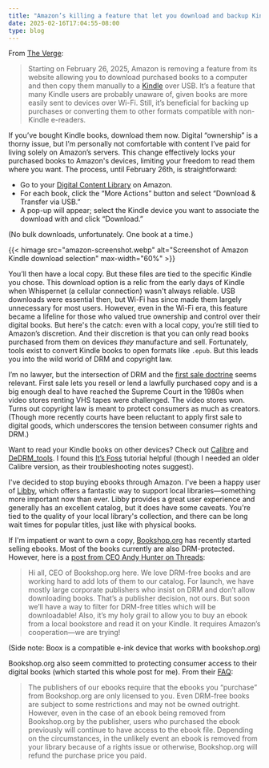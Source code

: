 ```yaml
---
title: "Amazon’s killing a feature that let you download and backup Kindle books"
date: 2025-02-16T17:04:55-08:00
type: blog
---
```

From [The Verge](https://www.theverge.com/news/612898/amazon-removing-kindle-book-download-transfer-usb):

> Starting on February 26, 2025, Amazon is removing a feature from its website allowing you to download purchased books to a computer and then copy them manually to a [Kindle](https://www.theverge.com/24326185/amazon-kindle-paperwhite-signature-edition-2024-e-reader-review) over USB. It’s a feature that many Kindle users are probably unaware of, given books are more easily sent to devices over Wi-Fi. Still, it’s beneficial for backing up purchases or converting them to other formats compatible with non-Kindle e-readers.

If you’ve bought Kindle books, download them now. Digital “ownership” is a thorny issue, but I’m personally not comfortable with content I’ve paid for living solely on Amazon’s servers. This change effectively locks your purchased books to Amazon's devices, limiting your freedom to read them where you want. The process, until February 26th, is straightforward:

- Go to your [Digital Content Library](https://www.amazon.com/hz/mycd/digital-console/contentlist/booksAll/dateDsc/) on Amazon.
- For each book, click the “More Actions” button and select “Download & Transfer via USB.”
- A pop-up will appear; select the Kindle device you want to associate the download with and click “Download.”

(No bulk downloads, unfortunately. One book at a time.)

{{< himage src="amazon-screenshot.webp" alt="Screenshot of Amazon Kindle download selection" max-width="60%" >}}

You’ll then have a local copy. But these files are tied to the specific Kindle you chose. This download option is a relic from the early days of Kindle when Whispernet (a cellular connection) wasn't always reliable. USB downloads were essential then, but Wi-Fi has since made them largely unnecessary for most users. However, even in the Wi-Fi era, this feature became a lifeline for those who valued true ownership and control over their digital books. But here's the catch: even with a local copy, you’re still tied to Amazon’s discretion. And their discretion is that you can only read books purchased from them on devices _they_ manufacture and sell. Fortunately, tools exist to convert Kindle books to open formats like `.epub`. But this leads you into the wild world of DRM and copyright law.

I’m no lawyer, but the intersection of DRM and the [first sale doctrine](https://en.wikipedia.org/wiki/First-sale_doctrine) seems relevant. First sale lets you resell or lend a lawfully purchased copy and is a big enough deal to have reached the Supreme Court in the 1980s when video stores renting VHS tapes were challenged. The video stores won. Turns out copyright law is meant to protect consumers as much as creators. (Though more recently courts have been reluctant to apply first sale to digital goods, which underscores the tension between consumer rights and DRM.)

Want to read your Kindle books on other devices? Check out [Calibre](https://calibre-ebook.com/) and [DeDRM_tools](https://github.com/noDRM/DeDRM_tools). I found this [It’s Foss](https://itsfoss.com/calibre-remove-drm-kindle/) tutorial helpful (though I needed an older Calibre version, as their troubleshooting notes suggest).

I've decided to stop buying ebooks through Amazon. I've been a happy user of [Libby](https://libbyapp.com/), which offers a fantastic way to support local libraries—something more important now than ever. Libby provides a great user experience and generally has an excellent catalog, but it does have some caveats. You're tied to the quality of your local library's collection, and there can be long wait times for popular titles, just like with physical books.

If I'm impatient or want to own a copy, [Bookshop.org](https://bookshop.org) has recently started selling ebooks. Most of the books currently are also DRM-protected. However, here is a [post from CEO Andy Hunter on Threads](https://www.threads.net/@andyhunter777/post/DFaoinuOqE4):

>Hi all, CEO of Bookshop.org here. We love DRM-free books and are working hard to add lots of them to our catalog. For launch, we have mostly large corporate publishers who insist on DRM and don’t allow downloading books. That’s a publisher decision, not ours. But soon we’ll have a way to filter for DRM-free titles which will be downloadable! Also, it’s my holy grail to allow you to buy an ebook from a local bookstore and read it on your Kindle. It requires Amazon’s cooperation—we are trying!

(Side note: Boox is a compatible e-ink device that works with bookshop.org)

Bookshop.org also seem committed to protecting consumer access to their digital books (which started this whole post for me). From their [FAQ](https://bookshop.org/info/ebooks#DRMFREE):

> The publishers of our ebooks require that the ebooks you “purchase” from Bookshop.org are only licensed to you. Even DRM-free books are subject to some restrictions and may not be owned outright. However, even in the case of an ebook being removed from Bookshop.org by the publisher, users who purchased the ebook previously will continue to have access to the ebook file. Depending on the circumstances, in the unlikely event an ebook is removed from your library because of a rights issue or otherwise, Bookshop.org will refund the purchase price you paid.
